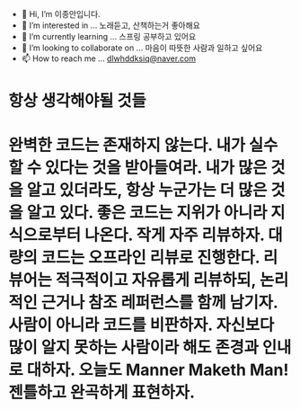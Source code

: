 - 👋 Hi, I’m 이종안입니다.
- 👀 I’m interested in ... 노래듣고, 산책하는거 좋아해요
- 🌱 I’m currently learning ... 스프링 공부하고 있어요 
- 💞️ I’m looking to collaborate on ... 마음이 따뜻한 사람과 일하고 싶어요
- 📫 How to reach me ... dlwhddksiq@naver.com

항상 생각해야될 것들 
====================================
완벽한 코드는 존재하지 않는다. 내가 실수할 수 있다는 것을 받아들여라.
내가 많은 것을 알고 있더라도, 항상 누군가는 더 많은 것을 알고 있다.
좋은 코드는 지위가 아니라 지식으로부터 나온다.
작게 자주 리뷰하자. 대량의 코드는 오프라인 리뷰로 진행한다.
리뷰어는 적극적이고 자유롭게 리뷰하되, 논리적인 근거나 참조 레퍼런스를 함께 남기자.
사람이 아니라 코드를 비판하자.
자신보다 많이 알지 못하는 사람이라 해도 존경과 인내로 대하자.
오늘도 Manner Maketh Man! 젠틀하고 완곡하게 표현하자.
=====================================
